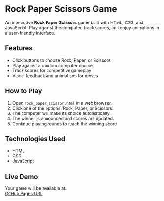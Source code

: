 # Rock Paper Scissors Game

An interactive **Rock Paper Scissors** game built with HTML, CSS, and JavaScript. Play against the computer, track scores, and enjoy animations in a user-friendly interface.

## Features
- Click buttons to choose Rock, Paper, or Scissors
- Play against a random computer choice
- Track scores for competitive gameplay
- Visual feedback and animations for moves

## How to Play
1. Open `rock_paper_scissor.html` in a web browser.
2. Click one of the options: Rock, Paper, or Scissors.
3. The computer will make its choice automatically.
4. The winner is announced and scores are updated.
5. Continue playing rounds to reach the winning score.

## Technologies Used
- HTML
- CSS
- JavaScript

## Live Demo
Your game will be available at:  
[GitHub Pages URL]()

